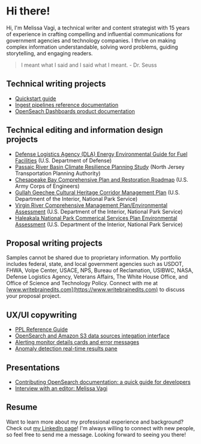 # Hi there!

Hi, I'm Melissa Vagi, a technical writer and content strategist with 15 years of experience in crafting compelling and influential communications for government agencies and technology companies. I thrive on making complex information understandable, solving word problems, guiding storytelling, and engaging readers.

> I meant what I said and I said what I meant. - Dr. Seuss

## Technical writing projects

- [Quickstart guide](https://opensearch.org/docs/latest/dashboards/quickstart/)
- [Ingest pipelines reference documentation](https://opensearch.org/docs/latest/ingest-pipelines/index/)
- [OpenSeach Dashboards product documentation](https://opensearch.org/docs/latest/dashboards/index/)

## Technical editing and information design projects

- [Defense Logistics Agency (DLA) Energy Environmental Guide for Fuel Facilities](https://www.dla.mil/Energy/About/Library/) (U.S. Department of Defense)
- [Passaic River Basin Climate Resilience Planning Study](https://www.njtpa.org/Planning/Regional-Programs/Studies/Completed/2019/Passaic-River-Basin-Climate-Resilience-Plan.aspx) (North Jersey Transportation Planning Authority) 
- [Chesapeake Bay Comprehensive Plan and Restoration Roadmap](https://www.nab.usace.army.mil/Missions/Civil-Works/chesapeake-bay-comprehensive-plan/) (U.S. Army Corps of Engineers) 
- [Gullah Geechee Cultural Heritage Corridor Management Plan](https://gullahgeecheecorridor.org/resources/management-plan/) (U.S. Department of the Interior, National Park Service)
- [Virgin River Comprehensive Management Plan/Environmental Assessment](https://www.rivers.gov/rivers/sites/rivers/files/documents/plans/virgin-plan.pdf) (U.S. Department of the Interior, National Park Service)
- [Haleakala National Park Commerical Services Plan Environmental Assessment](https://www.nps.gov/hale/learn/management/index.htm) (U.S. Department of the Interior, National Park Service)

## Proposal writing projects

Samples cannot be shared due to proprietary information. My portfolio includes federal, state, and local government agencies such as USDOT, FHWA, Volpe Center, USACE, NPS, Bureau of Reclamation, USIBWC, NASA, Defense Logistics Agency, Veterans Affairs, The White House Office, and Office of Science and Technology Policy. Connect with me at [www.writebrainedits.com](https://www.writebrainedits.com) to discuss your proposal project.

## UX/UI copywriting

- [PPL Reference Guide](https://playground.opensearch.org/app/observability-dashboards#/bf652d00-d128-11ee-a7af-a7d192ce1e53)
- [OpenSearch and Amazon S3 data sources integation interface](https://playground.opensearch.org/app/datasources#/configure/S3GLUE)
- [Alerting monitor details cards and error messages](https://playground.opensearch.org/app/alerting#/monitors/6vaSOosBa5CNl5BaR20Q?action=update-monitor)
- [Anomaly detection real-time results pane](https://playground.opensearch.org/app/anomaly-detection-dashboards#/detectors/Sv6SOosBinAYkW773t8v/results)  

## Presentations

- [Contributing OpenSearch documentation: a quick guide for developers](https://www.youtube.com/watch?v=zmVC3fQwnVI)
- [Interview with an editor: Melissa Vagi](https://aceseditors.org/news/2020/interview-with-an-editor-melissa-vagi)

## Resume

Want to learn more about my professional experience and background? Check out [my LinkedIn page](https://www.linkedin.com/in/melissavagi)! I'm always willing to connect with new people, so feel free to send me a message. Looking forward to seeing you there!
